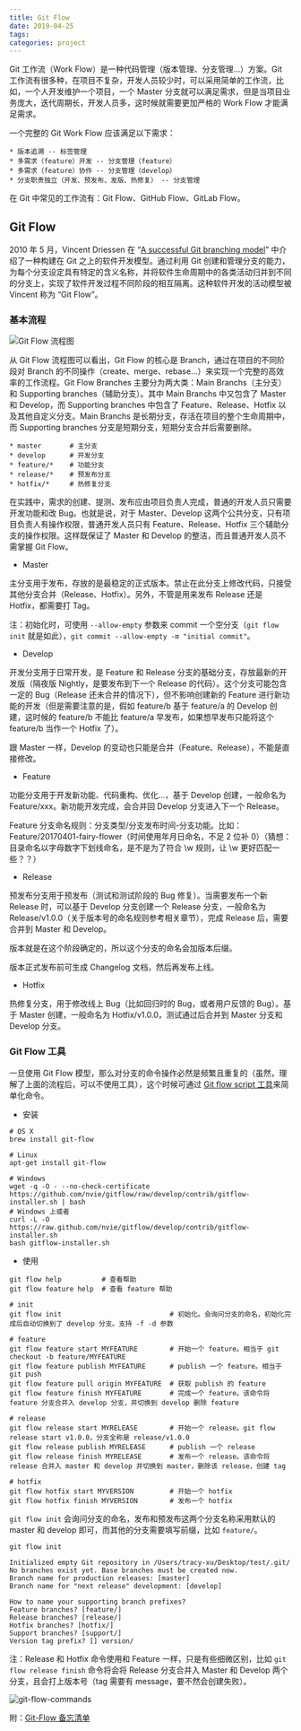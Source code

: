 ```yaml
---
title: Git Flow
date: 2019-04-25
tags:
categories: project
---
```


Git 工作流（Work Flow）是一种代码管理（版本管理、分支管理...）方案。Git 工作流有很多种，在项目不复杂，开发人员较少时，可以采用简单的工作流，比如，一个人开发维护一个项目，一个 Master 分支就可以满足需求，但是当项目业务庞大，迭代周期长，开发人员多，这时候就需要更加严格的 Work Flow 才能满足需求。

一个完整的 Git Work Flow 应该满足以下需求：

```
* 版本追溯 -- 标签管理
* 多需求（feature）开发 -- 分支管理（feature）
* 多需求（feature）协作 -- 分支管理（develop）
* 分支职责独立（开发、预发布、发版、热修复） -- 分支管理
```

在 Git 中常见的工作流有：Git Flow、GitHub Flow、GitLab Flow。

<!-- more -->

## Git Flow

2010 年 5 月，Vincent Driessen 在 “[A successful Git branching model](https://nvie.com/posts/a-successful-git-branching-model/)” 中介绍了一种构建在 Git 之上的软件开发模型。通过利用 Git 创建和管理分支的能力，为每个分支设定具有特定的含义名称，并将软件生命周期中的各类活动归并到不同的分支上，实现了软件开发过程不同阶段的相互隔离。这种软件开发的活动模型被 Vincent 称为 “Git Flow”。

### 基本流程

![Git Flow 流程图](/images/project/git/git-flow.jpg)

从 Git Flow 流程图可以看出，Git Flow 的核心是 Branch，通过在项目的不同阶段对 Branch 的不同操作（create、merge、rebase...）来实现一个完整的高效率的工作流程。Git Flow Branches 主要分为两大类：Main Branchs（主分支） 和 Supporting branches（辅助分支）。其中 Main Branchs 中又包含了 Master 和 Develop，而 Supporting branches 中包含了 Feature、Release、Hotfix 以及其他自定义分支。Main Branchs 是长期分支，存活在项目的整个生命周期中，而 Supporting branches 分支是短期分支，短期分支合并后需要删除。

```
* master       # 主分支
* develop      # 开发分支
* feature/*    # 功能分支
* release/*    # 预发布分支
* hotfix/*     # 热修复分支
```

在实践中，需求的创建、提测、发布应由项目负责人完成，普通的开发人员只需要开发功能和改 Bug。也就是说，对于 Master、Develop 这两个公共分支，只有项目负责人有操作权限，普通开发人员只有 Feature、Release、Hotfix 三个辅助分支的操作权限。这样既保证了 Master 和 Develop 的整洁，而且普通开发人员不需掌握 Git Flow。

* Master

主分支用于发布，存放的是最稳定的正式版本。禁止在此分支上修改代码，只接受其他分支合并（Release、Hotfix）。另外，不管是用来发布 Release 还是 Hotfix，都需要打 Tag。

注：初始化时，可使用 `--allow-empty` 参数来 commit 一个空分支（`git flow init` 就是如此），`git commit --allow-empty -m "initial commit"`。

* Develop

开发分支用于日常开发，是 Feature 和 Release 分支的基础分支，存放最新的开发版（隔夜版 Nightly，是要发布到下一个 Release 的代码）。这个分支可能包含一定的 Bug（Release 还未合并的情况下），但不影响创建新的 Feature 进行新功能的开发（但是需要注意的是，假如 feature/b 基于 feature/a 的 Develop 创建，这时候的 feature/b 不能比 feature/a 早发布，如果想早发布只能将这个 feature/b 当作一个 Hotfix 了）。

跟 Master 一样，Develop 的变动也只能是合并（Feature、Release），不能是直接修改。

* Feature

功能分支用于开发新功能、代码重构、优化...，基于 Develop 创建，一般命名为 Feature/xxx。新功能开发完成，会合并回 Develop 分支进入下一个 Release。

Feature 分支命名规则：分支类型/分支发布时间-分支功能。比如：Feature/20170401-fairy-flower（时间使用年月日命名，不足 2 位补 0）（猜想：目录命名以字母数字下划线命名，是不是为了符合 \w 规则，让 \w 更好匹配一些？？）

* Release

预发布分支用于预发布（测试和测试阶段的 Bug 修复）。当需要发布一个新 Release 时，可以基于 Develop 分支创建一个 Release 分支，一般命名为 Release/v1.0.0（关于版本号的命名规则参考相关章节），完成 Release 后，需要合并到 Master 和 
Develop。

版本就是在这个阶段确定的，所以这个分支的命名会加版本后缀。

版本正式发布前可生成 Changelog 文档，然后再发布上线。

* Hotfix

热修复分支，用于修改线上 Bug（比如回归时的 Bug，或者用户反馈的 Bug）。基于 Master 创建，一般命名为 Hotfix/v1.0.0，测试通过后合并到 Master 分支和 Develop 分支。

### Git Flow 工具

一旦使用 Git Flow 模型，那么对分支的命令操作必然是频繁且重复的（虽然，理解了上面的流程后，可以不使用工具），这个时候可通过 [Git flow script 工具](https://github.com/nvie/gitflow)来简单化命令。

* 安装

```
# OS X
brew install git-flow

# Linux
apt-get install git-flow

# Windows
wget -q -O - --no-check-certificate https://github.com/nvie/gitflow/raw/develop/contrib/gitflow-installer.sh | bash
# Windows 上或者
curl -L -O https://raw.github.com/nvie/gitflow/develop/contrib/gitflow-installer.sh
bash gitflow-installer.sh
```

* 使用

```
git flow help          # 查看帮助
git flow feature help  # 查看 feature 帮助
```

```
# init
git flow init                           # 初始化。会询问分支的命名，初始化完成后自动切换到了 develop 分支。支持 -f -d 参数

# feature
git flow feature start MYFEATURE        # 开始一个 feature。相当于 git checkout -b feature/MYFEATURE
git flow feature publish MYFEATURE      # publish 一个 feature。相当于 git push
git flow feature pull origin MYFEATURE  # 获取 publish 的 feature
git flow feature finish MYFEATURE       # 完成一个 feature。该命令将 feature 分支合并入 develop 分支，并切换到 develop 删除 feature

# release
git flow release start MYRELEASE        # 开始一个 release。git flow release start v1.0.0，分支全称是 release/v1.0.0
git flow release publish MYRELEASE      # publish 一个 release
git flow release finish MYRELEASE       # 发布一个 release。该命令将 release 合并入 master 和 develop 并切换到 master，删除该 release，创建 tag

# hotfix
git flow hotfix start MYVERSION         # 开始一个 hotfix
git flow hotfix finish MYVERSION        # 发布一个 hotfix
```

`git flow init` 会询问分支的命名，发布和预发布这两个分支名称采用默认的 master 和 develop 即可，而其他的分支需要填写前缀，比如 `feature/`。

```
git flow init

Initialized empty Git repository in /Users/tracy-xu/Desktop/test/.git/
No branches exist yet. Base branches must be created now.
Branch name for production releases: [master] 
Branch name for "next release" development: [develop] 

How to name your supporting branch prefixes?
Feature branches? [feature/] 
Release branches? [release/] 
Hotfix branches? [hotfix/] 
Support branches? [support/] 
Version tag prefix? [] version/
```

注：Release 和 Hotfix 命令使用和 Feature 一样，只是有些细微区别，比如 `git flow release finish` 命令将会将 Release 分支合并入 Master 和 Develop 两个分支，且会打上版本号（tag 需要有 message，要不然会创建失败）。

![git-flow-commands](/images/project/git/git-flow-commands.png)

附：[Git-Flow 备忘清单](http://danielkummer.github.io/git-flow-cheatsheet/index.zh_CN.html)
